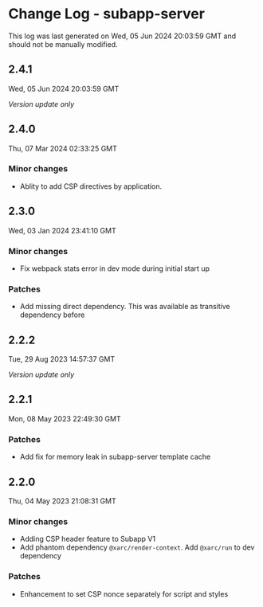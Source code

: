 # Change Log - subapp-server

This log was last generated on Wed, 05 Jun 2024 20:03:59 GMT and should not be manually modified.

## 2.4.1
Wed, 05 Jun 2024 20:03:59 GMT

_Version update only_

## 2.4.0
Thu, 07 Mar 2024 02:33:25 GMT

### Minor changes

- Ablity to add CSP directives by application.

## 2.3.0
Wed, 03 Jan 2024 23:41:10 GMT

### Minor changes

- Fix webpack stats error in dev mode during initial start up

### Patches

- Add missing direct dependency. This was available as transitive dependency before

## 2.2.2
Tue, 29 Aug 2023 14:57:37 GMT

_Version update only_

## 2.2.1
Mon, 08 May 2023 22:49:30 GMT

### Patches

- Add fix for memory leak in subapp-server template cache

## 2.2.0
Thu, 04 May 2023 21:08:31 GMT

### Minor changes

- Adding CSP header feature to Subapp V1
- Add phantom dependency `@xarc/render-context`. Add `@xarc/run` to dev dependency

### Patches

- Enhancement to set CSP nonce separately for script and styles

